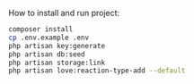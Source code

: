 How to install and run project:

```sh
composer install
cp .env.example .env
php artisan key:generate
php artisan db:seed
php artisan storage:link
php artisan love:reaction-type-add --default
```